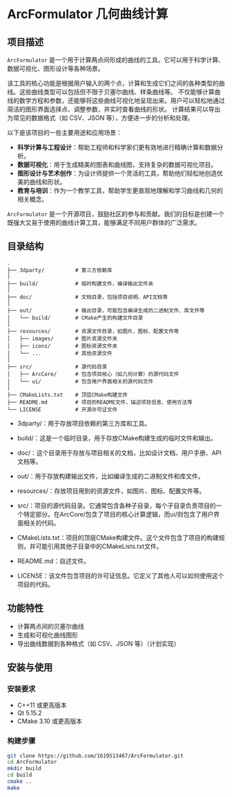 # ArcFormulator 几何曲线计算

## 项目描述

`ArcFormulator` 是一个用于计算两点间形成的曲线的工具。它可以用于科学计算、数据可视化、图形设计等各种场景。

该工具的核心功能是根据用户输入的两个点，计算和生成它们之间的各种类型的曲线。这些曲线类型可以包括但不限于贝塞尔曲线、样条曲线等。
不仅能够计算曲线的数学方程和参数，还能够将这些曲线可视化地呈现出来。用户可以轻松地通过简洁的图形界面选择点、调整参数，并实时查看曲线的形状。
计算结果可以导出为常见的数据格式（如 CSV、JSON 等），方便进一步的分析和处理。

以下是该项目的一些主要用途和应用场景：

- **科学计算与工程设计**：帮助工程师和科学家们更有效地进行精确计算和数据分析。
- **数据可视化**：用于生成精美的图表和曲线图，支持复杂的数据可视化项目。
- **图形设计与艺术创作**：为设计师提供一个灵活的工具，帮助他们轻松地创造优美的曲线和形状。
- **教育与培训**：作为一个教学工具，帮助学生更直观地理解和学习曲线和几何的相关概念。

`ArcFormulator` 是一个开源项目，鼓励社区的参与和贡献。我们的目标是创建一个既强大又易于使用的曲线计算工具，能够满足不同用户群体的广泛需求。


## 目录结构
```
.
├── 3dparty/          # 第三方依赖库
│   
├── build/            # 临时构建文件，编译输出文件夹
│
├── doc/              # 文档目录，包括项目说明、API文档等
│
├── out/              # 输出目录，可能包含编译生成的二进制文件、库文件等
│   └── build/        # CMake产生的构建文件目录
│
├── resources/        # 资源文件目录，如图片、图标、配置文件等
│   ├── images/       # 图片资源文件夹
│   ├── icons/        # 图标资源文件夹
│   └── ...           # 其他资源文件
│
├── src/              # 源代码目录
│   ├── ArcCore/      # 包含项目核心（如几何计算）的源代码文件
│   └── ui/           # 包含用户界面相关的源代码文件
│
├── CMakeLists.txt    # 顶层CMake构建文件
├── README.md         # 项目的README文件，描述项目信息、使用方法等
└── LICENSE           # 开源许可证文件
```
- 3dparty/：用于存放项目依赖的第三方库和工具。

- build/：这是一个临时目录，用于存放CMake构建生成的临时文件和输出。

- doc/：这个目录用于存放与项目相关的文档，比如设计文档、用户手册、API文档等。

- out/：用于存放构建输出文件，比如编译生成的二进制文件和库文件。

- resources/：存放项目用到的资源文件，如图片、图标、配置文件等。

- src/：项目的源代码目录。它通常包含各种子目录，每个子目录负责项目的一个特定部分。在ArcCore/包含了项目的核心计算逻辑，而ui/则包含了用户界面相关的代码。

- CMakeLists.txt：项目的顶层CMake构建文件。这个文件包含了项目的构建规则，并可能引用其他子目录中的CMakeLists.txt文件。

- README.md：自述文件。

- LICENSE：该文件包含项目的许可证信息。它定义了其他人可以如何使用这个项目的代码。


## 功能特性

- 计算两点间的贝塞尔曲线
- 生成和可视化曲线图形
- 导出曲线数据到各种格式（如 CSV、JSON 等）（计划实现）

## 安装与使用

### 安装要求

- C++11 或更高版本
- Qt 5.15.2
- CMake 3.10 或更高版本

### 构建步骤

```bash
git clone https://github.com/1619513467/ArcFormulator.git
cd ArcFormulator
mkdir build
cd build
cmake ..
make

